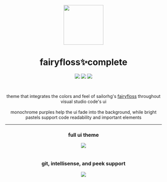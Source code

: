 <p align="center">
  <img width="128" height="128" src="https://github.com/mintchipleaf/fairyfloss-vscode/blob/e9ef2c99a52d5e2cc0abe4aa54f19fdbe205b49d/assets/icon.png?raw=true" />
</p>


<h1 align="center">fairyfloss✨complete</h1>
<p align="center">
    <a href="https://marketplace.visualstudio.com/items?itemName=mintchipleaf.fairyfloss"><img src="https://img.shields.io/visual-studio-marketplace/i/mintchipleaf.fairyfloss?style=for-the-badge&labelColor=5A5475&color=c9e7d5"></a>
    <a href="https://marketplace.visualstudio.com/items?itemName=mintchipleaf.fairyfloss&ssr=false#review-details"><img src="https://img.shields.io/visual-studio-marketplace/stars/mintchipleaf.fairyfloss?style=for-the-badge&labelColor=5A5475&color=f9f158"></a>
    <a href="https://marketplace.visualstudio.com/items?itemName=mintchipleaf.fairyfloss"><img src="https://img.shields.io/visual-studio-marketplace/v/mintchipleaf.fairyfloss?style=for-the-badge&labelColor=5A5475&color=958db8"></a>
</p>
</br>

<p align="center">
theme that integrates the colors and feel of sailorhg's <a href="github.com/sailorhg">fairyfloss</a> throughout visual studio code's ui <br><br>
monochrome purples help the ui fade into the background, while bright pastels support code readability and important elements
</p>

---

<h3 align="center"> full ui theme</h3>
<center>
    <img src="https://github.com/mintchipleaf/fairyfloss-vscode/blob/master/assets/screenshot_basic.png?raw=true">
</center>

</br>
<h3 align="center">git, intellisense, and peek support</h3>
<center>
    <img src="https://github.com/mintchipleaf/fairyfloss-vscode/blob/master/assets/screenshot_extras.png?raw=true">
</center>
